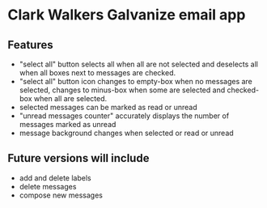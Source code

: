 # Clark Walkers Galvanize email app

## Features
* "select all" button selects all when all are not selected and deselects all when all boxes next to messages are checked.
* "select all" button icon changes to empty-box when no messages are selected, changes to minus-box when some are selected and checked-box when all are selected.
* selected messages can be marked as read or unread
* "unread messages counter" accurately displays the number of messages marked as unread
* message background changes when selected or read or unread

## Future versions will include
* add and delete labels
* delete messages
* compose new messages
